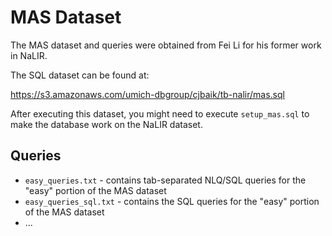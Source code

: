 # MAS Dataset

The MAS dataset and queries were obtained from Fei Li for his former work in NaLIR.

The SQL dataset can be found at:

https://s3.amazonaws.com/umich-dbgroup/cjbaik/tb-nalir/mas.sql

After executing this dataset, you might need to execute `setup_mas.sql` to make the database work on the NaLIR dataset.

## Queries

* `easy_queries.txt` - contains tab-separated NLQ/SQL queries for the "easy" portion of the MAS dataset
* `easy_queries_sql.txt` - contains the SQL queries for the "easy" portion of the MAS dataset
* ...

